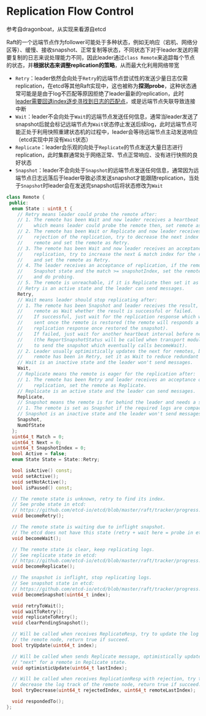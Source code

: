 # Replication Flow Control

参考自dragonboat，从实现来看源自etcd

Raft的一个远端节点作为follower可能处于多种状态，例如无响应（宕机、网络分区等）、缓慢、接收snapshot、正常复制等状态，不同状态下对于leader发送的需要复制的日志来说处理能力不同，因此leader通过`class Remote`来追踪每个节点的状态，并**根据状态来调整replication的策略**，从而最大化利用网络带宽

- `Retry`：leader依然会向处于`Retry`的远端节点尝试性的发送少量日志仅需replication，在etcd等其他Raft实现中，这也被称为**探测probe**，这种状态通常可能是是由于log不匹配等原因拒绝了leader最新的replication，此时[leader需要回退index逐步寻找到日志的匹配点](https://github.com/JasonYuchen/notes/blob/master/raft/03.Basic_Raft_Algorithm.md#5-%E6%97%A5%E5%BF%97%E5%A4%8D%E5%88%B6-log-replication)，或是远端节点失联导致连接中断
- `Wait`：leader不会向处于`Wait`的远端节点发送任何信息，通常当leader发送了snapshot后就会标记远端节点为`Wait`状态停止发送后续log，此时远端节点可能正处于利用快照重建状态机的过程中，leader会等待远端节点主动发送响应（etcd实现中并没有`Wait`状态）
- `Replicate`：leader会乐观的向处于`Replicate`的节点发送大量日志进行replication，此时集群通常处于网络正常、节点正常响应、没有进行快照的良好状态
- `Snapshot`：leader不会向处于`Snapshot`的远端节点发送任何信息，通常因为远端节点日志远落后于leader导致必须发送snapshot才能跟随replication，当处于`Snapshot`时leader会在发送完snapshot后将状态修改为`Wait`

```C++
class Remote {
 public:
  enum State : uint8_t {
    // Retry means leader could probe the remote after:
    // 1. The remote has been Wait and now leader receives a heartbeat response
    //    which means leader could probe the remote then, set remote as Retry.
    // 2. The remote has been Wait or Replicate and now leader receives a
    //    rejection of the replication, try to decrease the next index for the
    //    remote and set the remote as Retry.
    // 3. The remote has been Wait and now leader receives an acceptance of the
    //    replication, try to increase the next & match index for the remote
    //    and set the remote as Retry.
    // 4. The leader receives an acceptance of replication, if the remote is in
    //    Snapshot state and the match >= snapshotIndex, set the remote as Retry
    //    and do probing.
    // 5. The remote is unreachable, if it is Replicate then set it as Retry.
    // Retry is an active state and the leader can send messages.
    Retry,
    // Wait means leader should stop replicating after:
    // 1. The remote has been Snapshot and leader receives the result, set the
    //    remote as Wait whether the result is successful or failed.
    //    If successful, just wait for the replication response which will be
    //    sent once the remote is restored (the remote will responds a
    //    replication response once restored the snapshot).
    //    If failed, just wait for another heartbeat interval before next probe
    //    (the ReportSnapshotStatus will be called when transport module failed
    //    to send the snapshot which eventually calls becomeWait).
    // 2. Leader usually optimistically updates the next for remotes, but if a
    //    remote has been in Retry, set it as Wait to reduce redundant probes.
    // Wait is an inactive state and the leader won't send messages.
    Wait,
    // Replicate means the remote is eager for the replication after:
    // 1. The remote has been Retry and leader receives an acceptance of the
    //    replication, set the remote as Replicate.
    // Replicate is an active state and the leader can send messages.
    Replicate,
    // Snapshot means the remote is far behind the leader and needs a snapshot:
    // 1. The remote is set as Snapshot if the required logs are compacted.
    // Snapshot is an inactive state and the leader won't send messages.
    Snapshot,
    NumOfState
  };
  uint64_t Match = 0;
  uint64_t Next = 0;
  uint64_t SnapshotIndex = 0;
  bool Active = false;
  enum State State = State::Retry;

  bool isActive() const;
  void setActive();
  void setNotActive();
  bool isPaused() const;

  // The remote state is unknown, retry to find its index.
  // See probe state in etcd:
  // https://github.com/etcd-io/etcd/blob/master/raft/tracker/progress.go#L43
  void becomeRetry();

  // The remote state is waiting due to inflight snapshot.
  // The etcd does not have this state (retry + wait here = probe in etcd).
  void becomeWait();

  // The remote state is clear, keep replicating logs.
  // See replicate state in etcd:
  // https://github.com/etcd-io/etcd/blob/master/raft/tracker/progress.go#L43
  void becomeReplicate();

  // The snapshot is inflight, stop replicating logs.
  // See snapshot state in etcd:
  // https://github.com/etcd-io/etcd/blob/master/raft/tracker/progress.go#L43
  void becomeSnapshot(uint64_t index);

  void retryToWait();
  void waitToRetry();
  void replicateToRetry();
  void clearPendingSnapshot();

  // Will be called when receives ReplicateResp, try to update the log track of
  // the remote node, return true if succeed.
  bool tryUpdate(uint64_t index);

  // Will be called when sends Replicate message, optimistically update the
  // "next" for a remote in Replicate state.
  void optimisticUpdate(uint64_t lastIndex);

  // Will be called when receives ReplicationResp with rejection, try to
  // decrease the log track of the remote node, return true if succeed.
  bool tryDecrease(uint64_t rejectedIndex, uint64_t remoteLastIndex);

  void respondedTo();
};
```
